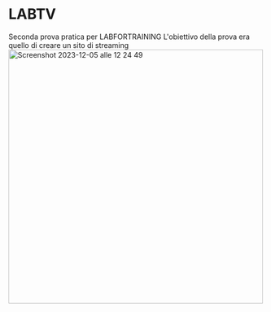 # LABTV
Seconda prova pratica per LABFORTRAINING 
L'obiettivo della prova era quello di creare un sito di streaming
<img width="500" alt="Screenshot 2023-12-05 alle 12 24 49" src="https://github.com/BooleanDan/LabTV/assets/144498896/daa1161a-8741-49be-80e6-8bb7f22fffef">

